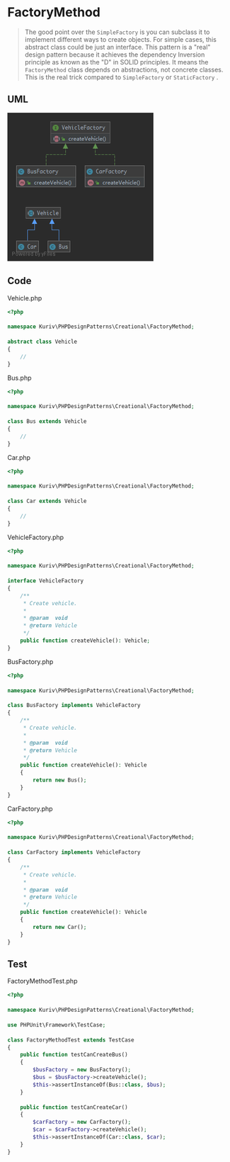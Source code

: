 # FactoryMethod

> The good point over the `SimpleFactory` is you can subclass it to implement different ways to create objects. For simple cases, this abstract class could be just an interface. This pattern is a "real" design pattern because it achieves the dependency Inversion principle as known as the "D" in SOLID principles. It means the `FactoryMethod` class depends on abstractions, not concrete classes. This is the real trick compared to `SimpleFactory` or `StaticFactory` .

## UML

![FactoryMethod](FactoryMethod.png)

## Code

Vehicle.php

```php
<?php

namespace Kuriv\PHPDesignPatterns\Creational\FactoryMethod;

abstract class Vehicle
{
    //
}

```

Bus.php

```php
<?php

namespace Kuriv\PHPDesignPatterns\Creational\FactoryMethod;

class Bus extends Vehicle
{
    //
}

```

Car.php

```php
<?php

namespace Kuriv\PHPDesignPatterns\Creational\FactoryMethod;

class Car extends Vehicle
{
    //
}

```

VehicleFactory.php

```php
<?php

namespace Kuriv\PHPDesignPatterns\Creational\FactoryMethod;

interface VehicleFactory
{
    /**
     * Create vehicle.
     *
     * @param  void
     * @return Vehicle
     */
    public function createVehicle(): Vehicle;
}

```

BusFactory.php

```php
<?php

namespace Kuriv\PHPDesignPatterns\Creational\FactoryMethod;

class BusFactory implements VehicleFactory
{
    /**
     * Create vehicle.
     *
     * @param  void
     * @return Vehicle
     */
    public function createVehicle(): Vehicle
    {
        return new Bus();
    }
}

```

CarFactory.php

```php
<?php

namespace Kuriv\PHPDesignPatterns\Creational\FactoryMethod;

class CarFactory implements VehicleFactory
{
    /**
     * Create vehicle.
     *
     * @param  void
     * @return Vehicle
     */
    public function createVehicle(): Vehicle
    {
        return new Car();
    }
}

```

## Test

FactoryMethodTest.php

```php
<?php

namespace Kuriv\PHPDesignPatterns\Creational\FactoryMethod;

use PHPUnit\Framework\TestCase;

class FactoryMethodTest extends TestCase
{
    public function testCanCreateBus()
    {
        $busFactory = new BusFactory();
        $bus = $busFactory->createVehicle();
        $this->assertInstanceOf(Bus::class, $bus);
    }

    public function testCanCreateCar()
    {
        $carFactory = new CarFactory();
        $car = $carFactory->createVehicle();
        $this->assertInstanceOf(Car::class, $car);
    }
}

```

